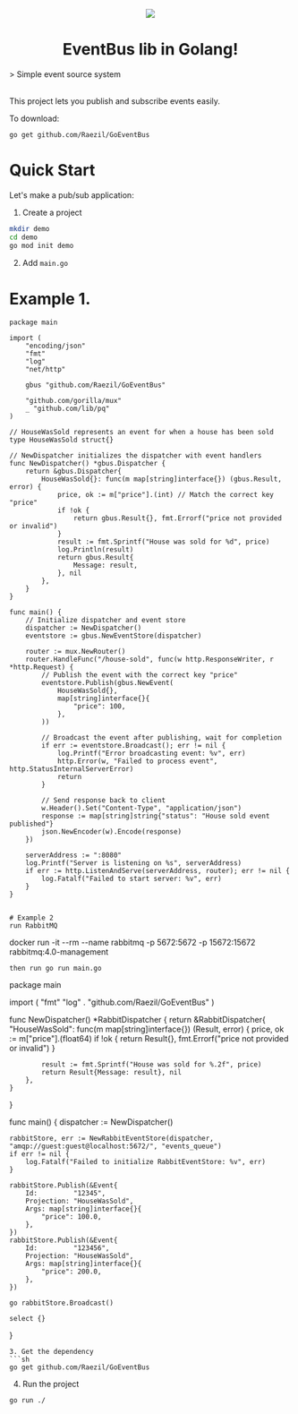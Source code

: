 <p align="center">
  <img src="https://github.com/user-attachments/assets/021ebc5a-5d41-49ab-a281-129782bc4a5a">
</p>
<h1 align="center">EventBus lib in Golang!</h1>
> Simple event source system<br /><br />

This project lets you publish and subscribe events easily.

To download:
```
go get github.com/Raezil/GoEventBus
```

# Quick Start
Let's make a pub/sub application:
1. Create a project
```sh
mkdir demo
cd demo
go mod init demo
```

2. Add `main.go`
# Example 1.
```
package main

import (
	"encoding/json"
	"fmt"
	"log"
	"net/http"

	gbus "github.com/Raezil/GoEventBus"

	"github.com/gorilla/mux"
	_ "github.com/lib/pq"
)

// HouseWasSold represents an event for when a house has been sold
type HouseWasSold struct{}

// NewDispatcher initializes the dispatcher with event handlers
func NewDispatcher() *gbus.Dispatcher {
	return &gbus.Dispatcher{
		HouseWasSold{}: func(m map[string]interface{}) (gbus.Result, error) {
			price, ok := m["price"].(int) // Match the correct key "price"
			if !ok {
				return gbus.Result{}, fmt.Errorf("price not provided or invalid")
			}
			result := fmt.Sprintf("House was sold for %d", price)
			log.Println(result)
			return gbus.Result{
				Message: result,
			}, nil
		},
	}
}

func main() {
	// Initialize dispatcher and event store
	dispatcher := NewDispatcher()
	eventstore := gbus.NewEventStore(dispatcher)

	router := mux.NewRouter()
	router.HandleFunc("/house-sold", func(w http.ResponseWriter, r *http.Request) {
		// Publish the event with the correct key "price"
		eventstore.Publish(gbus.NewEvent(
			HouseWasSold{},
			map[string]interface{}{
				"price": 100,
			},
		))

		// Broadcast the event after publishing, wait for completion
		if err := eventstore.Broadcast(); err != nil {
			log.Printf("Error broadcasting event: %v", err)
			http.Error(w, "Failed to process event", http.StatusInternalServerError)
			return
		}

		// Send response back to client
		w.Header().Set("Content-Type", "application/json")
		response := map[string]string{"status": "House sold event published"}
		json.NewEncoder(w).Encode(response)
	})

	serverAddress := ":8080"
	log.Printf("Server is listening on %s", serverAddress)
	if err := http.ListenAndServe(serverAddress, router); err != nil {
		log.Fatalf("Failed to start server: %v", err)
	}
}


# Example 2
run RabbitMQ
```
docker run -it --rm --name rabbitmq -p 5672:5672 -p 15672:15672 rabbitmq:4.0-management
```
then run go run main.go
```
package main

import (
	"fmt"
	"log"
	. "github.com/Raezil/GoEventBus"
)

func NewDispatcher() *RabbitDispatcher {
	return &RabbitDispatcher{
		"HouseWasSold": func(m map[string]interface{}) (Result, error) {
			price, ok := m["price"].(float64)
			if !ok {
				return Result{}, fmt.Errorf("price not provided or invalid")
			}

			result := fmt.Sprintf("House was sold for %.2f", price)
			return Result{Message: result}, nil
		},
	}
}

func main() {
	dispatcher := NewDispatcher()

	rabbitStore, err := NewRabbitEventStore(dispatcher, "amqp://guest:guest@localhost:5672/", "events_queue")
	if err != nil {
		log.Fatalf("Failed to initialize RabbitEventStore: %v", err)
	}

	rabbitStore.Publish(&Event{
		Id:         "12345",
		Projection: "HouseWasSold",
		Args: map[string]interface{}{
			"price": 100.0,
		},
	})
	rabbitStore.Publish(&Event{
		Id:         "123456",
		Projection: "HouseWasSold",
		Args: map[string]interface{}{
			"price": 200.0,
		},
	})

	go rabbitStore.Broadcast()

	select {}
}
```
3. Get the dependency
```sh
go get github.com/Raezil/GoEventBus
``` 

4. Run the project
```sh
go run ./
```
